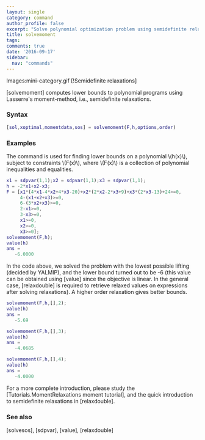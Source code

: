 ```yaml
---
layout: single
category: command
author_profile: false
excerpt: "Solve polynomial optimization problem using semidefinite relaxations"
title: solvemoment
tags:
comments: true
date: '2016-09-17'
sidebar:
  nav: "commands"
---
```


Images:mini-category.gif  [!Semidefinite relaxations]

[solvemoment]  computes lower bounds to polynomial programs using Lasserre's moment-method, i.e., semidefinite relaxations.

### Syntax

````matlab
[sol,xoptimal,momentdata,sos] = solvemoment(F,h,options,order)
````

### Examples
The command is used for finding lower bounds on a polynomial \\(h(x)\\), subject to constraints \\(F(x)\\), where \\(F(x)\\) is a collection of polynomial inequalities and equalities.

````matlab
x1 = sdpvar(1,1);x2 = sdpvar(1,1);x3 = sdpvar(1,1);
h = -2*x1+x2-x3;
F = [x1*(4*x1-4*x2+4*x3-20)+x2*(2*x2-2*x3+9)+x3*(2*x3-13)+24>=0,
     4-(x1+x2+x3)>=0,
     6-(3*x2+x3)>=0,
     2-x1>=0,
     3-x3>=0,
     x1>=0,
     x2>=0,
     x3>=0];
solvemoment(F,h);
value(h)
ans =
   -6.0000
````

In the code above, we solved the problem with the lowest possible lifting (decided by YALMIP), and the lower bound turned out to be -6 (this value can be obtained using [value] since the objective is linear. In the general case, [relaxdouble] is required to retrieve relaxed values on expressions after solving relaxations). A higher order relaxation gives better bounds.

````matlab
solvemoment(F,h,[],2);
value(h)
ans =
   -5.69

solvemoment(F,h,[],3);
value(h)
ans =
   -4.0685

solvemoment(F,h,[],4);
value(h)
ans =
   -4.0000
````

For a more complete introduction, please study the [Tutorials.MomentRelaxations moment tutorial], and the quick introduction to semidefinite relaxations in [relaxdouble].

### See also
[solvesos], [sdpvar], [value], [relaxdouble]
